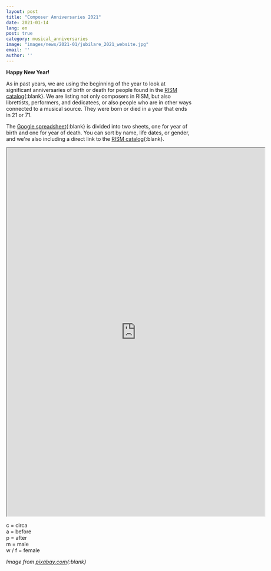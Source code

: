 ```yaml
---
layout: post
title: "Composer Anniversaries 2021"
date: 2021-01-14
lang: en
post: true
category: musical_anniversaries
image: "images/news/2021-01/jubilare_2021_website.jpg" 
email: ''
author: ''
---
```


**Happy New Year!**

As in past years, we are using the beginning of the year to look at significant anniversaries of birth or death for people found in the [RISM catalog](https://opac.rism.info/index.php?id=4){:blank}. We are listing not only composers in RISM, but also librettists, performers, and dedicatees, or also people who are in other ways connected to a musical source. They were born or died in a year that ends in 21 or 71. 

The [Google spreadsheet](https://docs.google.com/spreadsheets/d/1E8w5AyN-PQvL6iO9nWS09wJDX9wohOEofgUI3OJkorw/edit?usp=sharing){:blank} is divided into two sheets, one for year of birth and one for year of death. You can sort by name, life dates, or gender, and we're also including a direct link to the [RISM catalog](https://opac.rism.info/index.php?id=4){:blank}.
 
<iframe src="https://docs.google.com/spreadsheets/d/e/2PACX-1vT4Hyovo7a9Cp8kHP5MCq_sSRZ2GzFklyWTmQcf3icrWdT_ftti_LUVLHG80662ADzqLBr61JLLHVk9/pubhtml?widget=true&amp;headers=false" width="700" height="1000"></iframe>
 
 
c = circa\
a = before\
p = after\
m = male\
w / f = female
 
_Image from [pixabay.com](https://pixabay.com/de/illustrations/ladebalken-2021-silvester-neujahr-5514282/){:blank}_
